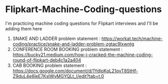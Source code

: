 # Flipkart-Machine-Coding-questions

I'm practicing machine coding questions for Flipkart interviews and I'll be adding them here


1. SNAKE AND LADDER
   problem statement : https://workat.tech/machine-coding/practice/snake-and-ladder-problem-zgtac9lxwntg
2. CONFERENCE ROOM BOOKING
   problem statement : https://bucky21.medium.com/how-i-cracked-the-machine-coding-round-of-flipkart-deb4c1a2a404
3. CAB BOOKING
   problem statement : https://docs.google.com/document/d/1YdlpKqL21qyT8StHf-Z9duL4e6leE7KsIWyMGYQLt_I/edit?tab=t.0
